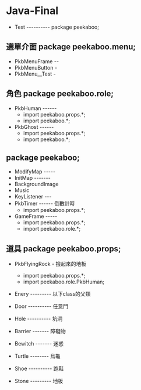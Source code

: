# Java-Final

* Test ---------- package peekaboo;

## 選單介面 package peekaboo.menu;
* PkbMenuFrame -- 
* PkbMenuButton -
* PkbMenu__Test -

## 角色 package peekaboo.role;
* PkbHuman ------
    + import peekaboo.props.*;
    + import peekaboo.*;
* PkbGhost ------
    + import peekaboo.props.*;
    + import peekaboo.*;

## package peekaboo;
* ModifyMap -----
* InitMap -------
* BackgroundImage 
* Music
* KeyListener --- 
* PkbTimer ------ 倒數計時
    + import peekaboo.props.*;
* GameFrame ----- 
    + import peekaboo.props.*;
    + import peekaboo.role.*;

## 道具 package peekaboo.props;
* PkbFlyingRock - 撿起來的地板
    + import peekaboo.props.*;
    + import peekaboo.role.PkbHuman;
    
* Enery --------- 以下class的父類
* Door ---------- 任意門
* Hole ---------- 坑洞
* Barrier ------- 障礙物
* Bewitch ------- 迷惑
* Turtle -------- 烏龜
* Shoe ---------- 跑鞋
* Stone --------- 地板